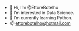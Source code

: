 - 👋 Hi, I’m @EttoreBotelho
- 👀 I’m interested in Data Science.
- 🌱 I’m currently learning Python.
- 📫 ettorebotelho@hotmail.com

<!---
EttoreBotelho/EttoreBotelho is a ✨ special ✨ repository because its `README.md` (this file) appears on your GitHub profile.
You can click the Preview link to take a look at your changes.
--->
